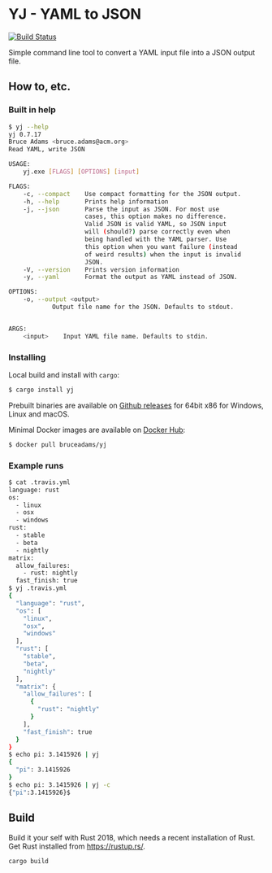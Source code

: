 # YJ - YAML to JSON
[![Build Status](https://travis-ci.com/bruceadams/yj.svg?branch=master)](https://travis-ci.com/bruceadams/yj)

Simple command line tool to convert a YAML input file into a JSON output file.

## How to, etc.

### Built in help

```bash
$ yj --help
yj 0.7.17
Bruce Adams <bruce.adams@acm.org>
Read YAML, write JSON

USAGE:
    yj.exe [FLAGS] [OPTIONS] [input]

FLAGS:
    -c, --compact    Use compact formatting for the JSON output.
    -h, --help       Prints help information
    -j, --json       Parse the input as JSON. For most use
                     cases, this option makes no difference.
                     Valid JSON is valid YAML, so JSON input
                     will (should?) parse correctly even when
                     being handled with the YAML parser. Use
                     this option when you want failure (instead
                     of weird results) when the input is invalid
                     JSON.
    -V, --version    Prints version information
    -y, --yaml       Format the output as YAML instead of JSON.

OPTIONS:
    -o, --output <output>
            Output file name for the JSON. Defaults to stdout.


ARGS:
    <input>    Input YAML file name. Defaults to stdin.
```

### Installing

Local build and install with `cargo`:

```bash
$ cargo install yj
```

Prebuilt binaries are available on [Github releases](https://github.com/bruceadams/yj/releases) for 64bit x86 for Windows, Linux and macOS.

Minimal Docker images are available on [Docker Hub](https://cloud.docker.com/repository/docker/bruceadams/yj):

```bash
$ docker pull bruceadams/yj
```

### Example runs

```bash
$ cat .travis.yml
language: rust
os:
  - linux
  - osx
  - windows
rust:
  - stable
  - beta
  - nightly
matrix:
  allow_failures:
    - rust: nightly
  fast_finish: true
$ yj .travis.yml
{
  "language": "rust",
  "os": [
    "linux",
    "osx",
    "windows"
  ],
  "rust": [
    "stable",
    "beta",
    "nightly"
  ],
  "matrix": {
    "allow_failures": [
      {
        "rust": "nightly"
      }
    ],
    "fast_finish": true
  }
}
$ echo pi: 3.1415926 | yj
{
  "pi": 3.1415926
}
$ echo pi: 3.1415926 | yj -c
{"pi":3.1415926}$
```

## Build

Build it your self with Rust 2018, which needs a recent installation of Rust.
Get Rust installed from https://rustup.rs/.

```bash
cargo build
```
